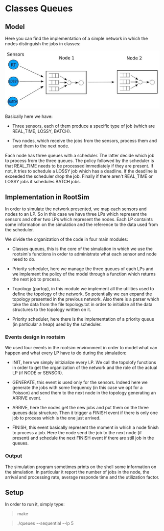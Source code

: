 # Classes Queues

## Model
Here you can find the implementation of a simple network in which the nodes distinguish the jobs in classes:

![Image alt text](./model.jpg)

Basically here we have:

- Three sensors, each of them produce a specific type of job (which are REAL_TIME, LOSSY, BATCH).

- Two nodes, which receive the jobs from the sensors, process them and send them to the next node.

Each node has three queues with a scheduler. The latter decide which job to process from the three queues. The policy followed by the scheduler is that REAL_TIME needs to be processed immediately if they are present. If not, it tries to schedule a LOSSY job which has a deadline. If the deadline is exceeded the scheduler drop the job. Finally if there aren't REAL_TIME or LOSSY jobs it schedules BATCH jobs.

## Implementation in RootSim
In order to simulate the network presented, we map each sensors and nodes to an LP. So in this case we have three LPs which represent the sensors and other two LPs which represent the nodes. Each LP containts some information on the simulation and the reference to the data used from the scheduler.

We divide the organization of the code in four main modules:

- Classes queues, this is the core of the simulation in which we use the rootsim's functions in order to administrate what each sensor and node need to do.

- Priority scheduler, here we manage the three queues of each LPs and we implement the policy of the model through a function which returns the next job to process.

- Topology (partop), in this module we implement all the utilities used to define the topology of the network. So potentially we can expand the topology presented in the previous network. Also there is a parser which take the data from the file topology.txt in order to initialize all the data structures to the topology written on it.

- Priority scheduler, here there is the implementation of a priority queue (in particular a heap) used by the scheduler.

### Events design in rootsim
We used four events in the rootsim environment in order to model what can happen and what every LP have to do during the simulation:

- INIT, here we simply initizialize every LP. We call the topolofy functions in order to get the organization of the network and the role of the actual LP (if NODE or SENSOR).

- GENERATE, this event is used only for the sensors. Indeed here we generate the jobs with some frequency (in this case we opt for a Poisson) and send them to the next node in the topology generating an ARRIVE event.

- ARRIVE, here the nodes get the new jobs and put them on the three queues data structure. Then it trigger a FINISH event if there is only one job to process which is the one just arrived.

- FINISH, this event basically represent the moment in which a node finish to process a job. Here the node send the job to the next node (if present) and schedule the next FINISH event if there are still job in the queues.

### Output
The simulation program sometimes prints on the shell some information on the simulation. In particular it report the number of jobs in the node, the arrival and processing rate, average responde time and the utilization factor.

## Setup
In order to run it, simply type:
> make

> ./queues --sequential --lp 5

